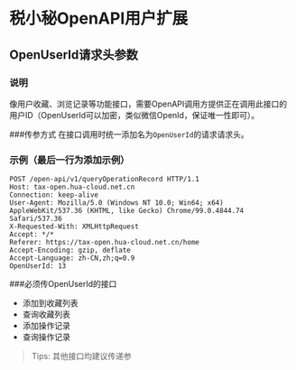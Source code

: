 # 税小秘OpenAPI用户扩展

## OpenUserId请求头参数

### 说明
<p>像用户收藏、浏览记录等功能接口，需要OpenAPI调用方提供正在调用此接口的用户ID（OpenUserId可以加密，类似微信OpenId，保证唯一性即可）。

###传参方式
在接口调用时统一添加名为`OpenUserId`的请求请求头。

### 示例（最后一行为添加示例）
```text
POST /open-api/v1/queryOperationRecord HTTP/1.1
Host: tax-open.hua-cloud.net.cn
Connection: keep-alive
User-Agent: Mozilla/5.0 (Windows NT 10.0; Win64; x64) AppleWebKit/537.36 (KHTML, like Gecko) Chrome/99.0.4844.74 Safari/537.36
X-Requested-With: XMLHttpRequest
Accept: */*
Referer: https://tax-open.hua-cloud.net.cn/home
Accept-Encoding: gzip, deflate
Accept-Language: zh-CN,zh;q=0.9
OpenUserId: 13
```

###必须传OpenUserId的接口
* 添加到收藏列表
* 查询收藏列表
* 添加操作记录
* 查询操作记录

> Tips: 其他接口均建议传递参
